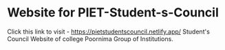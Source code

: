 # Website for PIET-Student-s-Council
Click this link to visit - https://pietstudentscouncil.netlify.app/
Student's Council Website of college Poornima Group of Institutions.
